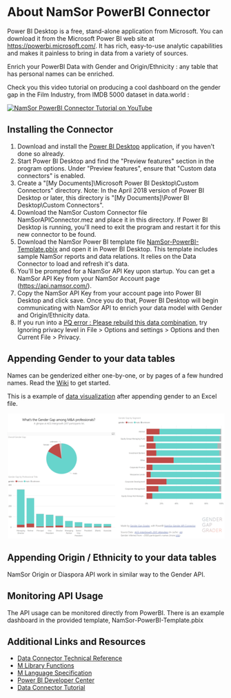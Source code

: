 # About NamSor PowerBI Connector
Power BI Desktop is a free, stand-alone application from Microsoft. You can download it from the Microsoft Power BI web site at https://powerbi.microsoft.com/. It has rich, easy-to-use analytic capabilities and makes it painless to bring in data from a variety of sources.

Enrich your PowerBI Data with Gender and Origin/Ethnicity : any table that has personal names can be enriched.

Check you this video tutorial on producing a cool dashboard on the gender gap in the Film Industry, from IMDB 5000 dataset in data.world :

[![NamSor PowerBI Connector Tutorial on YouTube](http://img.youtube.com/vi/YZ__4MPqNkw/0.jpg)](http://www.youtube.com/watch?v=YZ__4MPqNkw "NamSor PowerBI Connector Tutorial on YouTube")

## Installing the Connector

1. Download and install the [Power BI Desktop](https://powerbi.microsoft.com/en-us/desktop/) application, if you haven't done so already.
2. Start Power BI Desktop and find the "Preview features" section in the program options. Under "Preview features", ensure that "Custom data connectors" is enabled.
3. Create a "[My Documents]\Microsoft Power BI Desktop\Custom Connectors" directory. Note: In the April 2018 version of Power BI Desktop or later, this directory is "[My Documents]\Power BI Desktop\Custom Connectors".
4. Download the NamSor Custom Connector file NamSorAPIConnector.mez and place it in this directory. If Power BI Desktop is running, you'll need to exit the program and restart it for this new connector to be found.
5. Download the NamSor Power BI template file [NamSor-PowerBI-Template.pbix](https://github.com/namsor/namsor-powerbi-connector/blob/master/NamSor-PowerBI-Template.pbix?raw=true) and open it in Power BI Desktop. This template includes sample NamSor reports and data relations. It relies on the Data Connector to load and refresh it's data.
6. You'll be prompted for a NamSor API Key upon startup. You can get a NamSor API Key from your NamSor Account page (https://api.namsor.com/).
7. Copy the NamSor API Key from your account page into Power BI Desktop and click save. Once you do that, Power BI Desktop will begin communicating with NamSor API to enrich your data model with Gender and Origin/Ethnicity data. 
8. If you run into a [PQ error : Please rebuild this data combination](https://github.com/namsor/namsor-powerbi-connector/issues/1), try Ignoring privacy level in File > Options and settings > Options and then Current File > Privacy.

## Appending Gender to your data tables
Names can be genderized either one-by-one, or by pages of a few hundred names. Read the [Wiki](https://github.com/namsor/namsor-powerbi-connector/wiki "Get Started") to get started.

This is a example of [data visualization](https://app.powerbi.com/view?r=eyJrIjoiMmZkZjhiNTYtMzZkYi00ODk3LWFmMjAtMzhhNjQzOGU3M2IyIiwidCI6ImYzN2YxMjc3LTJiZTEtNDdjZi1hNGJmLTQ0MjJiMWM4YTU0MiIsImMiOjl9 "Gender Gap among M&A professionals") after appending gender to an Excel file.

![GenderGap](https://github.com/namsor/namsor-powerbi-connector/blob/master/img/2017_GenderGap_in_MandA_v1.png)

## Appending Origin / Ethnicity to your data tables
NamSor Origin or Diaspora API work in similar way to the Gender API.

## Monitoring API Usage
The API usage can be monitored directly from PowerBI. There is an example dashboard in the provided template, NamSor-PowerBI-Template.pbix

## Additional Links and Resources
* [Data Connector Technical Reference](https://github.com/Microsoft/DataConnectors)
* [M Library Functions](https://msdn.microsoft.com/library/mt253322.aspx)
* [M Language Specification](https://msdn.microsoft.com/library/mt807488.aspx)
* [Power BI Developer Center](https://powerbi.microsoft.com/developers/)
* [Data Connector Tutorial](https://github.com/Microsoft/DataConnectors/tree/master/samples/TripPin)
